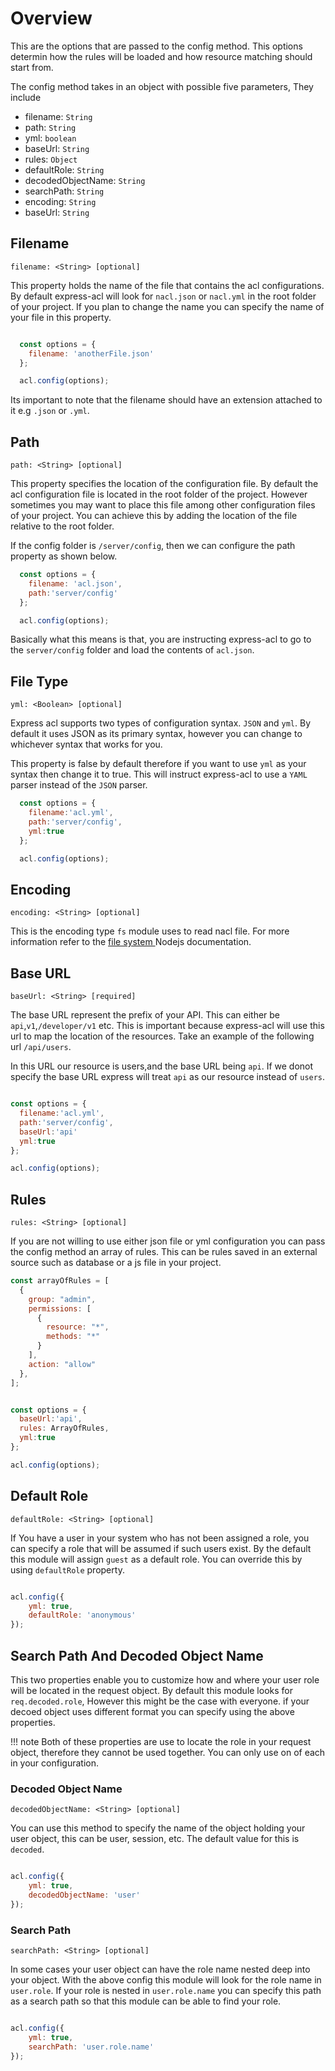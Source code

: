 # Overview

This are the options that are passed to the config method. This options determin how the rules will be loaded and how resource matching should start from.

The config method takes in an object with possible five parameters, They include

- filename: `String`
- path: `String`
- yml: `boolean`
- baseUrl: `String`
- rules: `Object`
- defaultRole: `String`
- decodedObjectName: `String`
- searchPath: `String`
- encoding: `String`
- baseUrl: `String`

## Filename

`filename: <String> [optional]`

This property holds the name of the file that contains the acl configurations. By default express-acl will look for `nacl.json` or `nacl.yml` in the root folder of your project. If you plan to change the name you can specify the name of your file in this property.

```javascript

  const options = {
    filename: 'anotherFile.json'
  };

  acl.config(options);

```

Its important to note that the filename should have an extension attached to it e.g `.json` or `.yml`.

## Path

`path: <String> [optional]`

This property specifies the location of the configuration file. By default the acl configuration file is located in the root folder of the project. However sometimes you may want to place this file among other configuration files of your project. You can achieve this by adding the location of the file relative to the root folder.

If the config folder is `/server/config`, then we can configure the path property as shown below.

```javascript
  const options = {
    filename: 'acl.json',
    path:'server/config'
  };

  acl.config(options);

```

Basically what this means is that, you are instructing express-acl to go to the `server/config` folder and load the contents of `acl.json`.

## File Type

`yml: <Boolean> [optional]`

Express acl supports two types of configuration syntax. `JSON` and `yml`. By default it uses JSON as its primary syntax, however you can change to whichever syntax that works for you.

This property is false by default therefore if you want to use `yml` as your syntax then change it to true. This will instruct express-acl to use a `YAML` parser instead of the `JSON` parser.

```js
  const options = {
    filename:'acl.yml',
    path:'server/config',
    yml:true
  };

  acl.config(options);

```

## Encoding

`encoding: <String> [optional]`

This is the encoding type `fs` module uses to read nacl file. For more information refer to the [file system ](https://nodejs.org/api/fs.html) Nodejs documentation.

## Base URL

`baseUrl: <String> [required]`

The base URL represent the prefix of your API. This can either be `api`,`v1`,`/developer/v1` etc. This is important because express-acl will use this url to map the location of the resources. Take an example of the following url `/api/users`.

In this URL our resource is users,and the base URL being `api`. If we donot specify the base URL express will treat `api` as our resource instead of `users`.

```js

const options = {
  filename:'acl.yml',
  path:'server/config',
  baseUrl:'api'
  yml:true
};

acl.config(options);

```

## Rules

`rules: <String> [optional]`

If you are not willing to use either json file or yml configuration you can pass the config method an array of rules. This can be rules saved in an external source such as database or a js file in your project.

```js
const arrayOfRules = [
  {
    group: "admin",
    permissions: [
      {
        resource: "*",
        methods: "*"
      }
    ],
    action: "allow"
  },
];


const options = {
  baseUrl:'api',
  rules: ArrayOfRules,
  yml:true
};

acl.config(options);

```

## Default Role

`defaultRole: <String> [optional]`

If You have a user in your system who has not been assigned a role, you can specify a role that will be assumed if such users exist. By the default this module will assign `guest` as a default role. You can override this by using `defaultRole` property.

```js

acl.config({
    yml: true,
    defaultRole: 'anonymous'
});

```

## Search Path And Decoded Object Name

This two properties enable you to customize how and where your user role will be located in the request object. By default this module looks for `req.decoded.role`, However this might be the case with everyone. if your decoed object uses different format you can specify using the above properties.

!!! note
    Both of these properties are use to locate the role in your request object, therefore  they cannot be used together.
    You can only use on of each in your configuration.

### Decoded Object Name

`decodedObjectName: <String> [optional]`

You can use this method to specify the name of the object holding your user object, this can be user, session, etc. The default value for this is `decoded`.

```js

acl.config({
    yml: true,
    decodedObjectName: 'user'
});

```

### Search Path

`searchPath: <String> [optional]`

In some cases your user object can have the role name nested deep into your object. With the above config this module will look for the role name in `user.role`. If your role is nested in `user.role.name` you can specify this path as a search path so that this module can be able to find your role.


```js

acl.config({
    yml: true,
    searchPath: 'user.role.name'
});

```
